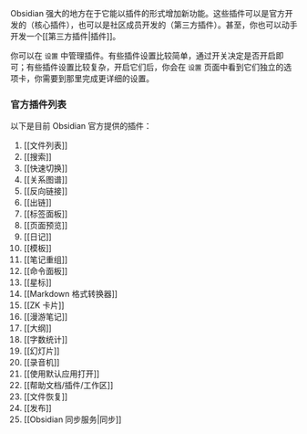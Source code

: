 Obsidian 强大的地方在于它能以插件的形式增加新功能。这些插件可以是官方开发的（核心插件），也可以是社区成员开发的（第三方插件）。甚至，你也可以动手开发一个[[第三方插件|插件]]。

你可以在 `设置` 中管理插件。有些插件设置比较简单，通过开关决定是否开启即可；有些插件设置比较复杂，开启它们后，你会在 `设置` 页面中看到它们独立的选项卡，你需要到那里完成更详细的设置。


### 官方插件列表

以下是目前 Obsidian 官方提供的插件：

1. [[文件列表]]
2. [[搜索]]
3. [[快速切换]]
4. [[关系图谱]]
5. [[反向链接]]
6. [[出链]]
7. [[标签面板]]
8. [[页面预览]]
9. [[日记]]
10. [[模板]]
11. [[笔记重组]]
12. [[命令面板]]
13. [[星标]]
14. [[Markdown 格式转换器]]
15. [[ZK 卡片]]
16. [[漫游笔记]]
17. [[大纲]]
18. [[字数统计]]
19. [[幻灯片]]
20. [[录音机]]
21. [[使用默认应用打开]]
22. [[帮助文档/插件/工作区]]
23. [[文件恢复]]
24. [[发布]]
25. [[Obsidian 同步服务|同步]]